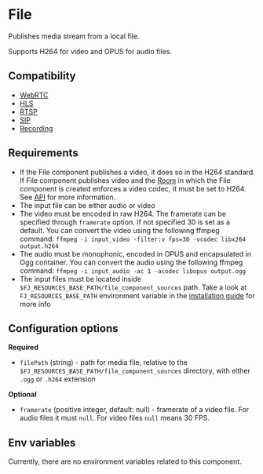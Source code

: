 # File

Publishes media stream from a local file.

Supports H264 for video and OPUS for audio files.

## Compatibility

* [WebRTC](../peers/webrtc.md)
* [HLS](./hls.md)
* [RTSP](./rtsp.md)
* [SIP](./sip.md)
* [Recording](./recording.md)

## Requirements
* If the File component publishes a video, it does so in the H264 standard.
  If File component publishes video and the [Room](../../introduction/basic_concepts\#room)
  in which the File component is created enforces a video codec,
  it must be set to H264.
  See [API](../../for_developers/api_reference/rest_api#tag/room/operation/create_room)
  for more information.
* The input file can be either audio or video
* The video must be encoded in raw H264. The framerate can be specified through `framerate` option. 
  If not specified 30 is set as a default.
  You can convert the video using the following ffmpeg command: 
  `ffmpeg -i input_video -filter:v fps=30 -vcodec libx264 output.h264`
* The audio must be monophonic, encoded in OPUS and encapsulated in Ogg container.
  You can convert the audio using the following ffmpeg command:
  `ffmpeg -i input_audio -ac 1 -acodec libopus output.ogg`
* The input files must be located inside `$FJ_RESOURCES_BASE_PATH/file_component_sources` path.
  Take a look at `FJ_RESOURCES_BASE_PATH` environment variable in the
  [installation guide](../installation.md#environment-variables) for more info

## Configuration options

**Required**

* `filePath` (string) - path for media file, relative to the `$FJ_RESOURCES_BASE_PATH/file_component_sources` directory, with either `.ogg` or `.h264` extension

**Optional**

* `framerate` (positive integer, default: null) - framerate of a video file.
For audio files it must `null`.
For video files `null` means 30 FPS.

## Env variables

Currently, there are no environment variables related to this component.

